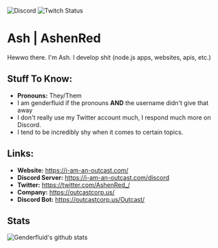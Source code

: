 ![Discord](https://img.shields.io/discord/775076340398292994)
![Twitch Status](https://img.shields.io/twitch/status/ashenred_)
# Ash | AshenRed
Hewwo there. I'm Ash. I develop shit (node.js apps, websites, apis, etc.)

## Stuff To Know:
- **Pronouns:** They/Them
- I am genderfluid if the pronouns **AND** the username didn't give that away
- I don't really use my Twitter account much, I respond much more on Discord.
- I tend to be incredibly shy when it comes to certain topics.

## Links:
- **Website:** https://i-am-an-outcast.com/
- **Discord Server:** https://i-am-an-outcast.com/discord
- **Twitter:** https://twitter.com/AshenRed_/
- **Company:** https://outcastcorp.us/
- **Discord Bot:** https://outcastcorp.us/Outcast/
## Stats
![Genderfluid's github stats](https://github-readme-stats.vercel.app/api?username=Genderfluid&show_icons=true&bg_color=000000&title_color=ff0000&text_color=ff0000)
